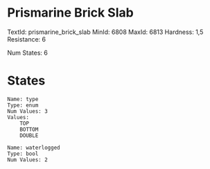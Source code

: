 # Prismarine Brick Slab
TextId: prismarine_brick_slab
MinId: 6808
MaxId: 6813
Hardness: 1,5
Resistance: 6

Num States: 6
# States
```
Name: type
Type: enum
Num Values: 3
Values:
    TOP
    BOTTOM
    DOUBLE

Name: waterlogged
Type: bool
Num Values: 2
```